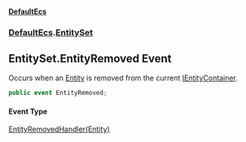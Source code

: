 #### [DefaultEcs](DefaultEcs.md 'DefaultEcs')
### [DefaultEcs](DefaultEcs.md#DefaultEcs 'DefaultEcs').[EntitySet](EntitySet.md 'DefaultEcs.EntitySet')
## EntitySet.EntityRemoved Event
Occurs when an [Entity](Entity.md 'DefaultEcs.Entity') is removed from the current [IEntityContainer](IEntityContainer.md 'DefaultEcs.IEntityContainer').  
```csharp
public event EntityRemoved;
```
#### Event Type
[EntityRemovedHandler(Entity)](EntityRemovedHandler(Entity).md 'DefaultEcs.EntityRemovedHandler(DefaultEcs.Entity)')
